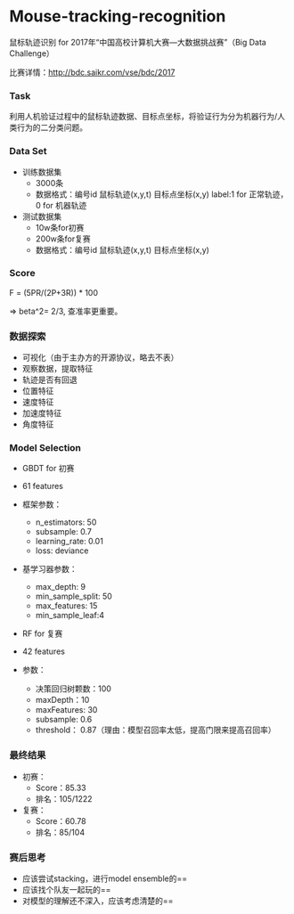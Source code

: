 # Mouse-tracking-recognition
鼠标轨迹识别 for 2017年“中国高校计算机大赛—大数据挑战赛”（Big Data Challenge）

比赛详情：http://bdc.saikr.com/vse/bdc/2017

### Task
利用人机验证过程中的鼠标轨迹数据、目标点坐标，将验证行为分为机器行为/人类行为的二分类问题。

### Data Set
- 训练数据集
  - 3000条
  - 数据格式：编号id 鼠标轨迹(x,y,t) 目标点坐标(x,y) label:1 for 正常轨迹，0 for 机器轨迹
- 测试数据集
  - 10w条for初赛
  - 200w条for复赛
  - 数据格式：编号id 鼠标轨迹(x,y,t) 目标点坐标(x,y)
  
### Score
F = (5PR/(2P+3R)) * 100

=> beta^2= 2/3, 查准率更重要。

### 数据探索
- 可视化（由于主办方的开源协议，略去不表）
- 观察数据，提取特征
 - 轨迹是否有回退
 - 位置特征
 - 速度特征
 - 加速度特征
 - 角度特征

### Model Selection
- GBDT for 初赛
 - 61 features
 - 框架参数：
   - n_estimators: 50
   - subsample: 0.7
   - learning_rate: 0.01
   - loss: deviance
 - 基学习器参数：
   - max_depth: 9
   - min_sample_split: 50
   - max_features: 15
   - min_sample_leaf:4

- RF for 复赛
 - 42 features
 - 参数：
   - 决策回归树颗数：100
   - maxDepth：10
   - maxFeatures: 30
   - subsample: 0.6
   - threshold： 0.87（理由：模型召回率太低，提高门限来提高召回率）

### 最终结果
- 初赛：
   - Score：85.33
   - 排名：105/1222
- 复赛：
   - Score：60.78
   - 排名：85/104
  
### 赛后思考
- 应该尝试stacking，进行model ensemble的==
- 应该找个队友一起玩的==
- 对模型的理解还不深入，应该考虑清楚的==

